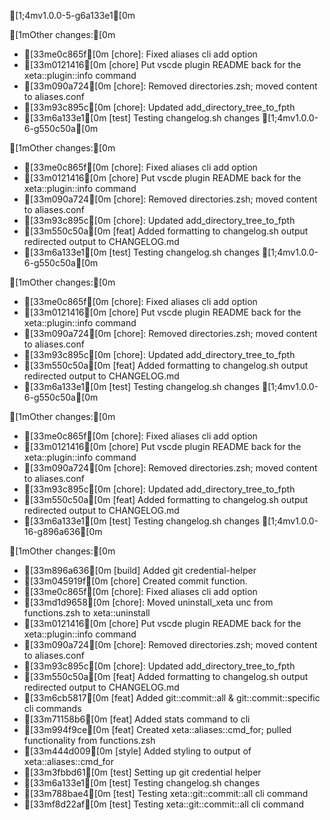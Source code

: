 [1;4mv1.0.0-5-g6a133e1[0m

[1mOther changes:[0m

 - [33me0c865f[0m [chore]: Fixed aliases cli add option
 - [33m0121416[0m [chore] Put vscde plugin README back for the xeta::plugin::info command
 - [33m090a724[0m [chore]: Removed directories.zsh; moved content to aliases.conf
 - [33m93c895c[0m [chore]: Updated add_directory_tree_to_fpth
 - [33m6a133e1[0m [test] Testing changelog.sh changes
[1;4mv1.0.0-6-g550c50a[0m

[1mOther changes:[0m

 - [33me0c865f[0m [chore]: Fixed aliases cli add option
 - [33m0121416[0m [chore] Put vscde plugin README back for the xeta::plugin::info command
 - [33m090a724[0m [chore]: Removed directories.zsh; moved content to aliases.conf
 - [33m93c895c[0m [chore]: Updated add_directory_tree_to_fpth
 - [33m550c50a[0m [feat] Added formatting to changelog.sh output redirected output to CHANGELOG.md
 - [33m6a133e1[0m [test] Testing changelog.sh changes
[1;4mv1.0.0-6-g550c50a[0m

[1mOther changes:[0m

 - [33me0c865f[0m [chore]: Fixed aliases cli add option
 - [33m0121416[0m [chore] Put vscde plugin README back for the xeta::plugin::info command
 - [33m090a724[0m [chore]: Removed directories.zsh; moved content to aliases.conf
 - [33m93c895c[0m [chore]: Updated add_directory_tree_to_fpth
 - [33m550c50a[0m [feat] Added formatting to changelog.sh output redirected output to CHANGELOG.md
 - [33m6a133e1[0m [test] Testing changelog.sh changes
[1;4mv1.0.0-6-g550c50a[0m

[1mOther changes:[0m

 - [33me0c865f[0m [chore]: Fixed aliases cli add option
 - [33m0121416[0m [chore] Put vscde plugin README back for the xeta::plugin::info command
 - [33m090a724[0m [chore]: Removed directories.zsh; moved content to aliases.conf
 - [33m93c895c[0m [chore]: Updated add_directory_tree_to_fpth
 - [33m550c50a[0m [feat] Added formatting to changelog.sh output redirected output to CHANGELOG.md
 - [33m6a133e1[0m [test] Testing changelog.sh changes
[1;4mv1.0.0-16-g896a636[0m

[1mOther changes:[0m

 - [33m896a636[0m [build] Added git credential-helper
 - [33m045919f[0m [chore] Created commit function.
 - [33me0c865f[0m [chore]: Fixed aliases cli add option
 - [33md1d9658[0m [chore]: Moved uninstall_xeta unc from functions.zsh to xeta::uninstall
 - [33m0121416[0m [chore] Put vscde plugin README back for the xeta::plugin::info command
 - [33m090a724[0m [chore]: Removed directories.zsh; moved content to aliases.conf
 - [33m93c895c[0m [chore]: Updated add_directory_tree_to_fpth
 - [33m550c50a[0m [feat] Added formatting to changelog.sh output redirected output to CHANGELOG.md
 - [33m6cb5817[0m [feat] Added git::commit::all & git::commit::specific cli commands
 - [33m71158b6[0m [feat] Added stats command to cli
 - [33m994f9ce[0m [feat] Created xeta::aliases::cmd_for; pulled functionality from functions.zsh
 - [33m444d009[0m [style] Added styling to output of xeta::aliases::cmd_for
 - [33m3fbbd61[0m [test] Setting up git credential helper
 - [33m6a133e1[0m [test] Testing changelog.sh changes
 - [33m788bae4[0m [test] Testing xeta::git::commit::all cli command
 - [33mf8d22af[0m [test] Testing xeta::git::commit::all cli command
